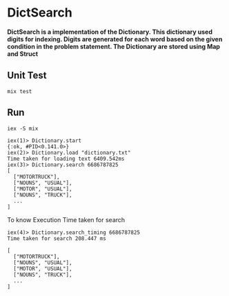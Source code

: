 # DictSearch

**DictSearch is a implementation of the Dictionary. This dictionary used digits for indexing. 
 Digits are generated for each word based on the given condition in the problem statement.
 The Dictionary are stored using Map and Struct**

## Unit Test

    mix test
    
## Run 

    iex -S mix
    
    iex(1)> Dictionary.start
    {:ok, #PID<0.141.0>}
    iex(2)> Dictionary.load "dictionary.txt"
    Time taken for loading text 6409.542ms
    iex(3)> Dictionary.search 6686787825
    [
      ["MOTORTRUCK"],
      ["NOUNS", "USUAL"],
      ["MOTOR", "USUAL"],
      ["NOUNS", "TRUCK"],
      ...
    ]        

To know Execution Time taken for search

    iex(4)> Dictionary.search_timing 6686787825
    Time taken for search 208.447 ms
    
    [
      ["MOTORTRUCK"],
      ["NOUNS", "USUAL"],
      ["MOTOR", "USUAL"],
      ["NOUNS", "TRUCK"],
      ...
    ] 